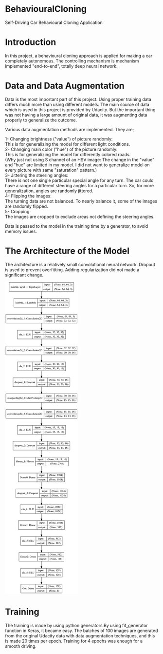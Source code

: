 # BehaviouralCloning
Self-Driving Car Behavioural Cloning Application

# Introduction

In this project, a behavioural cloning approach is applied for making a car completely autonomous. The controlling mechanism is mechanism implemented "end-to-end", totally deep neural network.

# Data and Data Augmentation

Data is the most important part of this project. Using proper training data differs much more than using different models. The main source of data which is used in this project is provided by Udacity. But the important thing was not having a large amount of original data, it was augmenting data properly to generalize the outcome.  

Various data augmentation methods are implemented. They are;  

1- Changing brightness ("value") of picture randomly:  
  This is for generalizing the model for different light conditions.  
2- Changing main color ("hue") of the picture randomly:  
  This is for generalizing the model for differently colored roads.  
(Why just not using S channel of an HSV image: The change in the "value" and "hue" are limited in my model. I did not want to generalize model on every picture with same "saturation" pattern.)  
3- Jittering the steering angles:  
  There is not one single particular special angle for any turn. The car could have a range of different steering angles for a particular turn. So, for more generalization, angles are randomly jittered.  
4- Flipping the images:  
  The turning data are not balanced. To nearly balance it, some of the images are randomly flipped.  
5- Cropping:  
  The images are cropped to exclude areas not defining the steering angles.  

Data is passed to the model in the training time by a generator, to avoid memory issues.  

# The Architecture of the Model
The architecture is a relatively small convolutional neural network. Dropout is used to prevent overfitting. Adding regularization did not made a significant change.

![alt tag](https://raw.githubusercontent.com/alpernkanli/BehaviouralCloning/master/model.png)
# Training

The training is made by using python generators.By using fit_generator function in Keras, it became easy. The batches of 100 images are generated from the original Udacity data with data augmentation techniques, and this is made 20 times per epoch. Training for 4 epochs was enough for a smooth driving.
